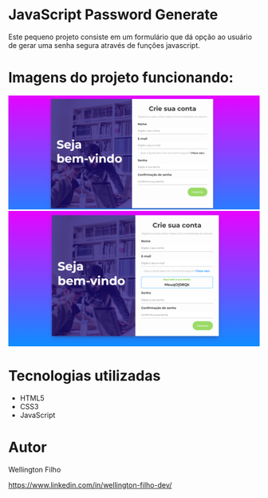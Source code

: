 # JavaScript Password Generate

Este pequeno projeto consiste em um formulário que dá opção ao usuário de gerar uma senha segura através de funções javascript.

# Imagens do projeto funcionando:

![](https://github.com/wfilho91/javascript-password-generate/blob/main/img/desk1.png)
![](https://github.com/wfilho91/javascript-password-generate/blob/main/img/desk2.png)

# Tecnologias utilizadas

- HTML5
- CSS3
- JavaScript

# Autor

Wellington Filho

https://www.linkedin.com/in/wellington-filho-dev/
